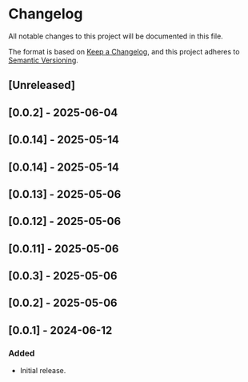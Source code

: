 # Changelog

All notable changes to this project will be documented in this file.

The format is based on [Keep a Changelog](https://keepachangelog.com/en/1.0.0/),
and this project adheres to [Semantic Versioning](https://semver.org/spec/v2.0.0.html).

## [Unreleased]

## [0.0.2] - 2025-06-04

## [0.0.14] - 2025-05-14

## [0.0.14] - 2025-05-14

## [0.0.13] - 2025-05-06

## [0.0.12] - 2025-05-06

## [0.0.11] - 2025-05-06

## [0.0.3] - 2025-05-06

## [0.0.2] - 2025-05-06

## [0.0.1] - 2024-06-12

### Added
- Initial release.
